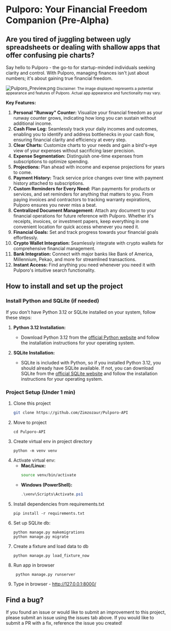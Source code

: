 # Pulporo: Your Financial Freedom Companion (Pre-Alpha)

## Are you tired of juggling between ugly spreadsheets or dealing with shallow apps that offer confusing pie charts? 

Say hello to Pulporo - the go-to for startup-minded individuals seeking clarity and control. 
With Pulporo, managing finances isn't just about numbers; it's about gaining true financial freedom.

![Pulporo_Preview.png](static/photos/Pulporo_Preview.png)
<small>Disclaimer: The image displayed represents a potential appearance and features of Pulporo. Actual app appearance and functionality may vary. </small>

**Key Features:**
1. **Personal "Runway" Counter:** Visualize your financial freedom as your runway counter grows, indicating how long you can sustain without additional income.
2. **Cash Flow Log:** Seamlessly track your daily incomes and outcomes, enabling you to identify and address bottlenecks in your cash flow, ensuring financial clarity and efficiency at every step.
3. **Clear Charts:** Customize charts to your needs and gain a bird's-eye view of your expenses without sacrificing laser precision.
4. **Expense Segmentation:** Distinguish one-time expenses from subscriptions to optimize spending.
5. **Projections:** Plan ahead with income and expense projections for years to come.
6. **Payment History:** Track service price changes over time with payment history attached to subscriptions.
7. **Custom Reminders for Every Need:** Plan payments for products or services, and set reminders for anything that matters to you. From paying invoices and contractors to tracking warranty expirations, Pulporo ensures you never miss a beat.
8. **Centralized Document Management:** Attach any document to your financial operations for future reference with Pulporo. Whether it's receipts, invoices, or investment papers, keep everything in one convenient location for quick access whenever you need it.
9. **Financial Goals:** Set and track progress towards your financial goals effortlessly.
10. **Crypto Wallet Integration:** Seamlessly integrate with crypto wallets for comprehensive financial management.
11. **Bank Integration:** Connect with major banks like Bank of America, Millennium, Pekao, and more for streamlined transactions.
12. **Instant Access:** Find anything you need whenever you need it with Pulporo's intuitive search functionality.

## How to install and set up the project

### Install Python and SQLite (if needed)
If you don't have Python 3.12 or SQLite installed on your system, follow these steps:
1. **Python 3.12 Installation:**
   - Download Python 3.12 from the [official Python website](https://www.python.org/downloads/) and follow the installation instructions for your operating system.

2. **SQLite Installation:**
   - SQLite is included with Python, so if you installed Python 3.12, you should already have SQLite available. If not, you can download SQLite from the [official SQLite website](https://www.sqlite.org/download.html) and follow the installation instructions for your operating system.

### Project Setup (Under 1 min)
1. Clone this project
   ``` bash
   git clone https://github.com/Zimzozaur/Pulporo-API
   ```
2. Move to project
    ```
    cd Pulporo-API
    ```
3. Create virtual env in project directory 
   ```
   python -m venv venv
   ```
4. Activate virtual env:
   - **Mac/Linux:**
     ```bash
     source venv/bin/activate
     ```
   - **Windows (PowerShell):**
     ```powershell
     .\venv\Scripts\Activate.ps1
     ```
5. Install dependencies from requirements.txt
   ```
   pip install -r requirements.txt
   ```
6. Set up SQLite db:
    ```
    python manage.py makemigrations
    python manage.py migrate
    ```
7. Create a fixture and load data to db 
    ```
   python manage.py load_fixture_now
    ```
8. Run app in browser
   ```
    python manage.py runserver
   ```
9. Type in browser - http://127.0.0.1:8000/

## Find a bug?

If you found an issue or would like to submit an improvement to this project, please submit an issue using the issues tab above. If you would like to submit a PR with a fix, reference the issue you created!


